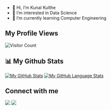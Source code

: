 - 👋 Hi, I’m Kunal Kulthe
- 👀 I’m interested in Data Science
- 🌱 I’m currently learning Computer Engineering

## My Profile Views

![Visitor Count](https://profile-counter.glitch.me/{Kunal726}/count.svg)

## 📊 My Github Stats


[![My GitHub Stats](https://github-readme-stats.vercel.app/api/?username=Kunal726&count_private=true&theme=tokyonight&showicons=true)]()
[![My GitHub Language Stats](https://github-readme-stats.vercel.app/api/top-langs/?username=Kunal726&langs_count=5&theme=tokyonight)]()


## Connect with me
<p align="left">

<a href = "https://www.linkedin.com/in/kunal-kulthe-a13a5920a/"><img src="https://img.icons8.com/fluent/48/000000/linkedin.png"/></a>
<a href = "https://www.instagram.com/kunal__kulthe__332/"><img src="https://img.icons8.com/fluent/48/000000/instagram-new.png"/></a>

</p>




                                  

<!---
- 💞️ I’m looking to collaborate on ...
- 📫 How to reach me ...
--->

<!---
Kunal726/Kunal726 is a ✨ special ✨ repository because its `README.md` (this file) appears on your GitHub profile.
You can click the Preview link to take a look at your changes.
--->
